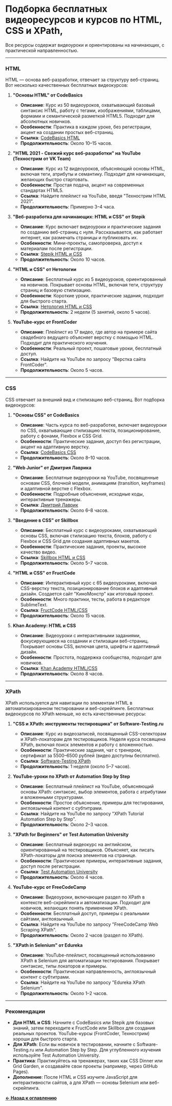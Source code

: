 # Подборка бесплатных видеоресурсов и курсов по HTML, CSS и XPath, 

Все ресурсы содержат видеоуроки и ориентированы на начинающих, с практической направленностью.

---

### HTML
HTML — основа веб-разработки, отвечает за структуру веб-страниц. Вот несколько качественных бесплатных видеокурсов:

1. **"Основы HTML" от CodeBasics**
    - **Описание**: Курс из 50 видеоуроков, охватывающий базовый синтаксис HTML, работу с тегами, изображениями, таблицами, формами и семантической разметкой HTML5. Подходит для абсолютных новичков.
    - **Особенности**: Практика в каждом уроке, без регистрации, акцент на создании простых веб-страниц.
    - **Ссылка**: [CodeBasics HTML](https://code-basics.com)[](https://code-basics.com/ru/languages/html)
    - **Продолжительность**: Около 10–15 часов.

2. **"HTML 2021 - Свежий курс веб-разработки" на YouTube (Технострим от VK Team)**
    - **Описание**: Курс из 12 видеоуроков, объясняющий основы HTML, включая теги, атрибуты и семантику. Подходит для начинающих, желающих быстро стартовать.
    - **Особенности**: Простая подача, акцент на современных стандартах HTML5.
    - **Ссылка**: Найдите плейлист на YouTube, введя "Технострим HTML 2021".[](https://vc.ru/dev/695221-30-besplatnyh-kursov-po-html-i-css-verstke-2023-goda)
    - **Продолжительность**: Примерно 3–4 часа.

3. **"Веб-разработка для начинающих: HTML и CSS" от Stepik**
    - **Описание**: Курс включает видеоуроки и практические задания по созданию веб-страниц с нуля. Рассказывается, как работает интернет, как размечать страницы и публиковать их.
    - **Особенности**: Мини-проекты, самопроверка, доступ к материалам после регистрации.
    - **Ссылка**: [Stepik HTML и CSS](https://stepik.org/course/38218)[](https://stepik.org/course/38218/promo)
    - **Продолжительность**: Около 10 часов.

4. **"HTML и CSS" от Нетологии**
    - **Описание**: Бесплатный курс из 5 видеоуроков, ориентированный на новичков. Покрывает основы HTML, включая теги, структуру страниц и базовую стилизацию.
    - **Особенности**: Короткие уроки, практические задания, подходит для быстрого старта.
    - **Ссылка**: [Нетология HTML и CSS](https://netology.ru)[](https://netology.ru/programs/html-css-base)
    - **Продолжительность**: 2 недели (5 занятий, около 5 часов).

5. **YouTube-курс от FrontCoder**
    - **Описание**: Плейлист из 17 видео, где автор на примере сайта свадебного ведущего объясняет верстку с помощью HTML. Подходит для практического изучения.
    - **Особенности**: Реальный проект, пошаговые уроки, бесплатный доступ.
    - **Ссылка**: Найдите на YouTube по запросу "Верстка сайта FrontCoder".[](https://pikabu.ru/story/35_luchshikh_besplatnyikh_kursov_htmlcss_verstki_v_2023_10302455)
    - **Продолжительность**: Около 5 часов.

---

### CSS
CSS отвечает за внешний вид и стилизацию веб-страниц. Вот подборка видеокурсов:

1. **"Основы CSS" от CodeBasics**
    - **Описание**: Часть курса по веб-разработке, включает видеоуроки по CSS, охватывающие стилизацию текста, позиционирование, работу с фонами, Flexbox и CSS Grid.
    - **Особенности**: Практические задания, доступ без регистрации, акцент на адаптивную верстку.
    - **Ссылка**: [CodeBasics CSS](https://code-basics.com)[](https://code-basics.com/ru/languages/html)
    - **Продолжительность**: Около 8–10 часов.

2. **"Web Junior" от Дмитрия Лаврика**
    - **Описание**: Бесплатные видеоуроки на YouTube, посвященные основам CSS, блочной модели, анимациям (transition, keyframes) и адаптивной верстке с Flexbox.
    - **Особенности**: Подробные объяснения, исходные коды, интерактивные тренажеры.
    - **Ссылка**: [Дмитрий Лаврик](https://dmitrylavrik.ru)[](https://dmitrylavrik.ru/video/html-css)
    - **Продолжительность**: Около 6–8 часов.

3. **"Введение в CSS" от Skillbox**
    - **Описание**: Бесплатный курс с видеоуроками, охватывающий основы CSS, включая стилизацию текста, блоков, работу с Flexbox и CSS Grid для создания адаптивных макетов.
    - **Особенности**: Практические задания, проекты, высокое качество видео.
    - **Ссылка**: [Skillbox HTML и CSS](https://sky.pro)[](https://sky.pro/wiki/html/luchshie-besplatnye-kursy-po-html-i-css/)
    - **Продолжительность**: Около 5–7 часов.

4. **"HTML и CSS" от FructCode**
    - **Описание**: Интерактивный курс с 65 видеоуроками, включая CSS-верстку текста, позиционирование блоков и адаптивный дизайн. Создается сайт "КиноМонстр" как итоговый проект.
    - **Особенности**: Много практики, тесты, работа в редакторе SublimeText.
    - **Ссылка**: [FructCode HTML/CSS](https://fructcode.com)[](https://fructcode.com/ru/courses/html-and-css/)
    - **Продолжительность**: Около 15 часов.

5. **Khan Academy: HTML и CSS**
    - **Описание**: Видеоуроки с интерактивными заданиями, фокусирующиеся на создании и стилизации веб-страниц. Покрывает основы CSS, включая цвета, шрифты и адаптивный дизайн.
    - **Особенности**: Простота, поддержка сообщества, подходит для новичков.
    - **Ссылка**: [Khan Academy HTML/CSS](https://www.khanacademy.org)[](https://sky.pro/wiki/html/luchshie-besplatnye-kursy-po-html-i-css/)
    - **Продолжительность**: Около 8 часов.

---

### XPath
XPath используется для навигации по элементам HTML в автоматизированном тестировании и веб-скрейпинге. Бесплатных видеокурсов по XPath меньше, но есть качественные ресурсы:

1. **"CSS и XPath: инструменты тестировщика" от Software-Testing.ru**
    - **Описание**: Курс из видеозаписей, посвященный CSS-селекторам и XPath-локаторам для тестировщиков. Неделя курса посвящена XPath, включая поиск элементов и работу с вложенностью.
    - **Особенности**: Практические задания, чат с тренером, сертификат за 5500–6500 рублей (видео доступны бесплатно).
    - **Ссылка**: [Software-Testing XPath](https://software-testing.ru)[](https://software-testing.ru/edu/3-online/346-css-xpath)
    - **Продолжительность**: 1 неделя (около 5–7 часов).

2. **YouTube-уроки по XPath от Automation Step by Step**
    - **Описание**: Бесплатный плейлист на YouTube, объясняющий основы XPath: синтаксис, выбор элементов, работа с атрибутами и вложенными структурами.
    - **Особенности**: Простое объяснение, примеры для тестирования, англоязычный контент с субтитрами.
    - **Ссылка**: Найдите на YouTube по запросу "XPath Tutorial Automation Step by Step".
    - **Продолжительность**: Около 2–3 часов.

3. **"XPath for Beginners" от Test Automation University**
    - **Описание**: Бесплатный видеокурс на английском, ориентированный на тестировщиков. Объясняет, как писать XPath-локаторы для поиска элементов на странице.
    - **Особенности**: Практические примеры, интерактивные задания, доступ после регистрации.
    - **Ссылка**: [Test Automation University](https://testautomationu.applitools.com)
    - **Продолжительность**: Около 4 часов.

4. **YouTube-курс от FreeCodeCamp**
    - **Описание**: Видеоуроки, включающие раздел по XPath в контексте веб-скрейпинга и автоматизации. Подходит для новичков, желающих понять применение XPath.
    - **Особенности**: Бесплатный доступ, примеры с реальными сайтами, англоязычный.
    - **Ссылка**: Найдите на YouTube по запросу "FreeCodeCamp Web Scraping XPath".
    - **Продолжительность**: Около 2 часов (раздел по XPath).

5. **"XPath in Selenium" от Edureka**
    - **Описание**: YouTube-плейлист, посвященный использованию XPath в Selenium для автоматизации тестирования. Покрывает синтаксис, типы локаторов и примеры.
    - **Особенности**: Практическая направленность, англоязычный контент с субтитрами.
    - **Ссылка**: Найдите на YouTube по запросу "Edureka XPath Selenium".
    - **Продолжительность**: Около 1–2 часов.

---

### Рекомендации
- **Для HTML и CSS**: Начните с CodeBasics или Stepik для базовых знаний, затем переходите к FructCode или Skillbox для создания реальных проектов. YouTube-курсы (FrontCoder, Технострим) хороши для быстрого старта.
- **Для XPath**: Если вы новичок в тестировании, начните с Software-Testing.ru или Automation Step by Step. Для углубленного изучения используйте Test Automation University.
- **Практика**: Практикуйтесь на тренажерах, таких как CSS Dinner или Grid Garden, и создавайте свои проекты (например, через GitHub Pages).[](https://habr.com/ru/companies/pixel_study/articles/844166/)[](https://ru.hexlet.io/programs/html-css-basics-free)
- **Дополнение**: После HTML и CSS изучите JavaScript для интерактивности сайтов, а для XPath — основы Selenium или веб-скрейпинга.[](https://dtf.ru/topraiting/3322437-luchshie-besplatnye-kursy-po-html-i-css-top-10-reiting-2024)

[**&#x2190; Назад к оглавлению**](README.md)